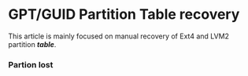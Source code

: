 <script language="javascript" type="text/javascript" src="/LanguageBar.js"></script>
<!-- # michaelx-corner -->
# GPT/GUID Partition Table recovery
  This article is mainly focused on manual recovery of Ext4 and LVM2 partition **_table_**.  
### Partion lost
